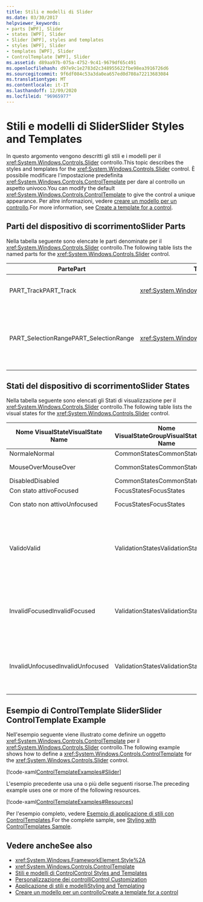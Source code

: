 ```yaml
---
title: Stili e modelli di Slider
ms.date: 03/30/2017
helpviewer_keywords:
- parts [WPF], Slider
- states [WPF], Slider
- Slider [WPF], styles and templates
- styles [WPF], Slider
- templates [WPF], Slider
- ControlTemplate [WPF], Slider
ms.assetid: d89aa97b-075a-4752-9c41-9679df65c491
ms.openlocfilehash: d97e9c1e2783d2c348955622fbe98ea3916726d6
ms.sourcegitcommit: 9f6df084c53a3da0ea657ed0d708a72213683084
ms.translationtype: MT
ms.contentlocale: it-IT
ms.lasthandoff: 12/09/2020
ms.locfileid: "96965977"
---
```

# <a name="slider-styles-and-templates"></a><span data-ttu-id="6c669-102">Stili e modelli di Slider</span><span class="sxs-lookup"><span data-stu-id="6c669-102">Slider Styles and Templates</span></span>
<span data-ttu-id="6c669-103">In questo argomento vengono descritti gli stili e i modelli per il <xref:System.Windows.Controls.Slider> controllo.</span><span class="sxs-lookup"><span data-stu-id="6c669-103">This topic describes the styles and templates for the <xref:System.Windows.Controls.Slider> control.</span></span> <span data-ttu-id="6c669-104">È possibile modificare l'impostazione predefinita <xref:System.Windows.Controls.ControlTemplate> per dare al controllo un aspetto univoco.</span><span class="sxs-lookup"><span data-stu-id="6c669-104">You can modify the default <xref:System.Windows.Controls.ControlTemplate> to give the control a unique appearance.</span></span> <span data-ttu-id="6c669-105">Per altre informazioni, vedere [creare un modello per un controllo](/dotnet/desktop-wpf/themes/how-to-create-apply-template).</span><span class="sxs-lookup"><span data-stu-id="6c669-105">For more information, see [Create a template for a control](/dotnet/desktop-wpf/themes/how-to-create-apply-template).</span></span>  
  
## <a name="slider-parts"></a><span data-ttu-id="6c669-106">Parti del dispositivo di scorrimento</span><span class="sxs-lookup"><span data-stu-id="6c669-106">Slider Parts</span></span>  
 <span data-ttu-id="6c669-107">Nella tabella seguente sono elencate le parti denominate per il <xref:System.Windows.Controls.Slider> controllo.</span><span class="sxs-lookup"><span data-stu-id="6c669-107">The following table lists the named parts for the <xref:System.Windows.Controls.Slider> control.</span></span>  
  
|<span data-ttu-id="6c669-108">Parte</span><span class="sxs-lookup"><span data-stu-id="6c669-108">Part</span></span>|<span data-ttu-id="6c669-109">Tipo</span><span class="sxs-lookup"><span data-stu-id="6c669-109">Type</span></span>|<span data-ttu-id="6c669-110">Descrizione</span><span class="sxs-lookup"><span data-stu-id="6c669-110">Description</span></span>|  
|-|-|-|  
|<span data-ttu-id="6c669-111">PART_Track</span><span class="sxs-lookup"><span data-stu-id="6c669-111">PART_Track</span></span>|<xref:System.Windows.Controls.Primitives.Track>|<span data-ttu-id="6c669-112">Contenitore per l'elemento che indica la posizione dell'oggetto <xref:System.Windows.Controls.Slider> .</span><span class="sxs-lookup"><span data-stu-id="6c669-112">The container for the element that indicates the position of the <xref:System.Windows.Controls.Slider>.</span></span>|  
|<span data-ttu-id="6c669-113">PART_SelectionRange</span><span class="sxs-lookup"><span data-stu-id="6c669-113">PART_SelectionRange</span></span>|<xref:System.Windows.FrameworkElement>|<span data-ttu-id="6c669-114">Elemento che visualizza un intervallo di selezione lungo <xref:System.Windows.Controls.Slider> .</span><span class="sxs-lookup"><span data-stu-id="6c669-114">The element that displays a selection range along the <xref:System.Windows.Controls.Slider>.</span></span>  <span data-ttu-id="6c669-115">L'intervallo di selezione è visibile solo se la <xref:System.Windows.Controls.Slider.IsSelectionRangeEnabled%2A> proprietà è `true` .</span><span class="sxs-lookup"><span data-stu-id="6c669-115">The selection range is visible only if the <xref:System.Windows.Controls.Slider.IsSelectionRangeEnabled%2A> property is `true`.</span></span>|  
  
## <a name="slider-states"></a><span data-ttu-id="6c669-116">Stati del dispositivo di scorrimento</span><span class="sxs-lookup"><span data-stu-id="6c669-116">Slider States</span></span>  
 <span data-ttu-id="6c669-117">Nella tabella seguente sono elencati gli Stati di visualizzazione per il <xref:System.Windows.Controls.Slider> controllo.</span><span class="sxs-lookup"><span data-stu-id="6c669-117">The following table lists the visual states for the <xref:System.Windows.Controls.Slider> control.</span></span>  
  
|<span data-ttu-id="6c669-118">Nome VisualState</span><span class="sxs-lookup"><span data-stu-id="6c669-118">VisualState Name</span></span>|<span data-ttu-id="6c669-119">Nome VisualStateGroup</span><span class="sxs-lookup"><span data-stu-id="6c669-119">VisualStateGroup Name</span></span>|<span data-ttu-id="6c669-120">Descrizione</span><span class="sxs-lookup"><span data-stu-id="6c669-120">Description</span></span>|  
|----------------------|---------------------------|-----------------|  
|<span data-ttu-id="6c669-121">Normale</span><span class="sxs-lookup"><span data-stu-id="6c669-121">Normal</span></span>|<span data-ttu-id="6c669-122">CommonStates</span><span class="sxs-lookup"><span data-stu-id="6c669-122">CommonStates</span></span>|<span data-ttu-id="6c669-123">Lo stato predefinito.</span><span class="sxs-lookup"><span data-stu-id="6c669-123">The default state.</span></span>|  
|<span data-ttu-id="6c669-124">MouseOver</span><span class="sxs-lookup"><span data-stu-id="6c669-124">MouseOver</span></span>|<span data-ttu-id="6c669-125">CommonStates</span><span class="sxs-lookup"><span data-stu-id="6c669-125">CommonStates</span></span>|<span data-ttu-id="6c669-126">Il puntatore del mouse è posizionato sul controllo.</span><span class="sxs-lookup"><span data-stu-id="6c669-126">The mouse pointer is positioned over the control.</span></span>|  
|<span data-ttu-id="6c669-127">Disabled</span><span class="sxs-lookup"><span data-stu-id="6c669-127">Disabled</span></span>|<span data-ttu-id="6c669-128">CommonStates</span><span class="sxs-lookup"><span data-stu-id="6c669-128">CommonStates</span></span>|<span data-ttu-id="6c669-129">Il controllo è disabilitato.</span><span class="sxs-lookup"><span data-stu-id="6c669-129">The control is disabled.</span></span>|  
|<span data-ttu-id="6c669-130">Con stato attivo</span><span class="sxs-lookup"><span data-stu-id="6c669-130">Focused</span></span>|<span data-ttu-id="6c669-131">FocusStates</span><span class="sxs-lookup"><span data-stu-id="6c669-131">FocusStates</span></span>|<span data-ttu-id="6c669-132">Il controllo ha lo stato attivo.</span><span class="sxs-lookup"><span data-stu-id="6c669-132">The control has focus.</span></span>|  
|<span data-ttu-id="6c669-133">Con stato non attivo</span><span class="sxs-lookup"><span data-stu-id="6c669-133">Unfocused</span></span>|<span data-ttu-id="6c669-134">FocusStates</span><span class="sxs-lookup"><span data-stu-id="6c669-134">FocusStates</span></span>|<span data-ttu-id="6c669-135">Il controllo non ha lo stato attivo.</span><span class="sxs-lookup"><span data-stu-id="6c669-135">The control does not have focus.</span></span>|  
|<span data-ttu-id="6c669-136">Valido</span><span class="sxs-lookup"><span data-stu-id="6c669-136">Valid</span></span>|<span data-ttu-id="6c669-137">ValidationStates</span><span class="sxs-lookup"><span data-stu-id="6c669-137">ValidationStates</span></span>|<span data-ttu-id="6c669-138">Il controllo Usa la <xref:System.Windows.Controls.Validation> classe e la <xref:System.Windows.Controls.Validation.HasError%2A?displayProperty=nameWithType> proprietà associata è `false` .</span><span class="sxs-lookup"><span data-stu-id="6c669-138">The control uses the <xref:System.Windows.Controls.Validation> class and the <xref:System.Windows.Controls.Validation.HasError%2A?displayProperty=nameWithType> attached property is `false`.</span></span>|  
|<span data-ttu-id="6c669-139">InvalidFocused</span><span class="sxs-lookup"><span data-stu-id="6c669-139">InvalidFocused</span></span>|<span data-ttu-id="6c669-140">ValidationStates</span><span class="sxs-lookup"><span data-stu-id="6c669-140">ValidationStates</span></span>|<span data-ttu-id="6c669-141">Il <xref:System.Windows.Controls.Validation.HasError%2A?displayProperty=nameWithType> controllo ha lo stato attivo per la proprietà associata `true` .</span><span class="sxs-lookup"><span data-stu-id="6c669-141">The <xref:System.Windows.Controls.Validation.HasError%2A?displayProperty=nameWithType> attached property is `true` has the control has focus.</span></span>|  
|<span data-ttu-id="6c669-142">InvalidUnfocused</span><span class="sxs-lookup"><span data-stu-id="6c669-142">InvalidUnfocused</span></span>|<span data-ttu-id="6c669-143">ValidationStates</span><span class="sxs-lookup"><span data-stu-id="6c669-143">ValidationStates</span></span>|<span data-ttu-id="6c669-144">Il controllo non ha lo <xref:System.Windows.Controls.Validation.HasError%2A?displayProperty=nameWithType> stato attivo per la proprietà associata `true` .</span><span class="sxs-lookup"><span data-stu-id="6c669-144">The <xref:System.Windows.Controls.Validation.HasError%2A?displayProperty=nameWithType> attached property is `true` has the control does not have focus.</span></span>|  
  
## <a name="slider-controltemplate-example"></a><span data-ttu-id="6c669-145">Esempio di ControlTemplate Slider</span><span class="sxs-lookup"><span data-stu-id="6c669-145">Slider ControlTemplate Example</span></span>  
 <span data-ttu-id="6c669-146">Nell'esempio seguente viene illustrato come definire un oggetto <xref:System.Windows.Controls.ControlTemplate> per il <xref:System.Windows.Controls.Slider> controllo.</span><span class="sxs-lookup"><span data-stu-id="6c669-146">The following example shows how to define a <xref:System.Windows.Controls.ControlTemplate> for the <xref:System.Windows.Controls.Slider> control.</span></span>  
  
 [!code-xaml[ControlTemplateExamples#Slider](~/samples/snippets/csharp/VS_Snippets_Wpf/ControlTemplateExamples/CS/resources/slider.xaml#slider)]  
  
 <span data-ttu-id="6c669-147">L'esempio precedente usa una o più delle seguenti risorse.</span><span class="sxs-lookup"><span data-stu-id="6c669-147">The preceding example uses one or more of the following resources.</span></span>  
  
 [!code-xaml[ControlTemplateExamples#Resources](~/samples/snippets/csharp/VS_Snippets_Wpf/ControlTemplateExamples/CS/resources/shared.xaml#resources)]  
  
 <span data-ttu-id="6c669-148">Per l'esempio completo, vedere [Esempio di applicazione di stili con ControlTemplates](https://github.com/Microsoft/WPF-Samples/tree/master/Styles%20&%20Templates/IntroToStylingAndTemplating).</span><span class="sxs-lookup"><span data-stu-id="6c669-148">For the complete sample, see [Styling with ControlTemplates Sample](https://github.com/Microsoft/WPF-Samples/tree/master/Styles%20&%20Templates/IntroToStylingAndTemplating).</span></span>  
  
## <a name="see-also"></a><span data-ttu-id="6c669-149">Vedere anche</span><span class="sxs-lookup"><span data-stu-id="6c669-149">See also</span></span>

- <xref:System.Windows.FrameworkElement.Style%2A>
- <xref:System.Windows.Controls.ControlTemplate>
- [<span data-ttu-id="6c669-150">Stili e modelli di Control</span><span class="sxs-lookup"><span data-stu-id="6c669-150">Control Styles and Templates</span></span>](control-styles-and-templates.md)
- [<span data-ttu-id="6c669-151">Personalizzazione dei controlli</span><span class="sxs-lookup"><span data-stu-id="6c669-151">Control Customization</span></span>](control-customization.md)
- [<span data-ttu-id="6c669-152">Applicazione di stili e modelli</span><span class="sxs-lookup"><span data-stu-id="6c669-152">Styling and Templating</span></span>](/dotnet/desktop-wpf/fundamentals/styles-templates-overview)
- [<span data-ttu-id="6c669-153">Creare un modello per un controllo</span><span class="sxs-lookup"><span data-stu-id="6c669-153">Create a template for a control</span></span>](/dotnet/desktop-wpf/themes/how-to-create-apply-template)
